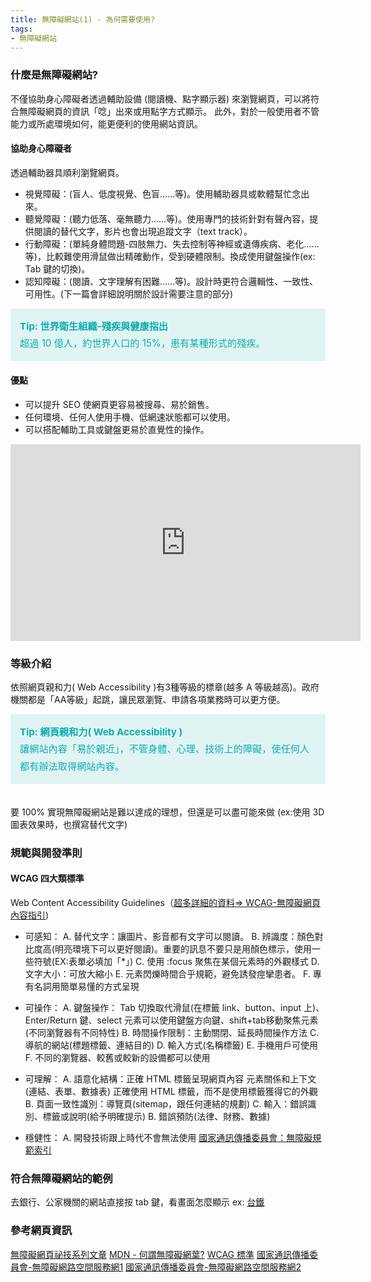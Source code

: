 ```yaml
---
title: 無障礙網站(1) - 為何需要使用?
tags: 
- 無障礙網站
---
```

### 什麼是無障礙網站?
不僅協助身心障礙者透過輔助設備 (閱讀機、點字顯示器) 來瀏覽網頁，可以將符合無障礙網頁的資訊「唸」出來或用點字方式顯示。
此外，對於一般使用者不管能力或所處環境如何，能更便利的使用網站資訊。
<!--more-->
#### 協助身心障礙者
透過輔助器具順利瀏覽網頁。
- 視覺障礙：(盲人、低度視覺、色盲……等)。使用輔助器具或軟體幫忙念出來。
- 聽覺障礙：(聽力低落、毫無聽力……等)。使用專門的技術針對有聲內容，提供閱讀的替代文字，影片也會出現追蹤文字（text track）。
- 行動障礙：(單純身體問題-四肢無力、失去控制等神經或遺傳疾病、老化……等)，比較難使用滑鼠做出精確動作，受到硬體限制。換成使用鍵盤操作(ex: Tab 鍵的切換)。
- 認知障礙：(閱讀、文字理解有困難……等)。設計時更符合邏輯性、一致性、可用性。(下一篇會詳細說明關於設計需要注意的部分)
<div style="background: #e0f4f4; font-size: 0.95rem; padding: 15px; line-height: 1.7rem; color: #10adad; margin-bottom: 20px;">
<b>Tip: 世界衛生組織-殘疾與健康指出</b> <br>
超過 10 億人，約世界人口的 15%，患有某種形式的殘疾。
</div>


#### 優點
- 可以提升 SEO 使網頁更容易被搜尋、易於銷售。
- 任何環境、任何人使用手機、低網速狀態都可以使用。
- 可以搭配輔助工具或鍵盤更易於直覺性的操作。

<iframe width="560" height="315" src="https://www.youtube.com/embed/SBCRnUA3GcQ?start=44" title="YouTube video player" frameborder="0" allow="accelerometer; autoplay; clipboard-write; encrypted-media; gyroscope; picture-in-picture" allowfullscreen></iframe>

### 等級介紹
依照網頁親和力( Web Accessibility )有3種等級的標章(越多 A 等級越高)。政府機關都是「AA等級」起跳，讓民眾瀏覽、申請各項業務時可以更方便。
<div style="background: #e0f4f4; font-size: 0.95rem; padding: 15px; line-height: 1.7rem; color: #10adad; margin-bottom: 20px;">
<b>Tip: 網頁親和力( Web Accessibility )</b> <br>
讓網站內容「易於親近」，不管身體、心理、技術上的障礙，使任何人都有辦法取得網站內容。
</div>

<img src="https://miro.medium.com/max/700/1*UVSDyNa3G0OmOBgo4-SkgA.png" alt="">

要 100% 實現無障礙網站是難以達成的理想，但還是可以盡可能來做
(ex:使用 3D 圖表效果時，也撰寫替代文字)

### 規範與開發準則
#### WCAG 四大類標準
Web Content Accessibility Guidelines（[超多詳細的資料=> WCAG-無障礙網頁內容指引](https://www.w3.org/WAI/WCAG21/quickref/#distinguishable))
- 可感知：
A. 替代文字：讓圖片、影音都有文字可以閱讀。
B. 辨識度：顏色對比度高(明亮環境下可以更好閱讀)。重要的訊息不要只是用顏色標示，使用一些符號(EX:表單必填加「*」)
C. 使用 :focus 聚焦在某個元素時的外觀樣式
D. 文字大小：可放大縮小
E. 元素閃爍時間合乎規範，避免誘發痙攣患者。
F. 專有名詞用簡單易懂的方式呈現

- 可操作：
A. 鍵盤操作：
Tab 切換取代滑鼠(在標籤 link、button、input 上)、
Enter/Return 鍵、select 元素可以使用鍵盤方向鍵、shift+tab移動聚焦元素(不同瀏覽器有不同特性)
B. 時間操作限制：主動關閉、延長時間操作方法
C. 導航的網站(標題標籤、連結目的)
D. 輸入方式(名稱標籤)
E. 手機用戶可使用
F. 不同的瀏覽器、較舊或較新的設備都可以使用

- 可理解：
A. 語意化結構：正確 HTML 標籤呈現網頁內容
元素關係和上下文(連結、表單、數據表)
正確使用 HTML 標籤，而不是使用標籤獲得它的外觀
B. 頁面一致性識別：導覽頁(sitemap，跟任何連結的規劃)
C. 輸入：錯誤識別、標籤或說明(給予明確提示)
B. 錯誤預防(法律、財務、數據)

- 穩健性：
A. 開發技術跟上時代不會無法使用
[國家通訊傳播委員會：無障礙規範索引](https://accessibility.ncc.gov.tw/Home/Info)

### 符合無障礙網站的範例
去銀行、公家機關的網站直接按 tab 鍵，看畫面怎麼顯示
ex: [台鐵](https://www.railway.gov.tw/tra-tip-web/tip)
<!-- ex: 銀行、公家機關的網站 -->


### 參考網頁資訊
[無障礙網頁祕技系列文章](https://medium.com/@ru.hsu916/%E7%84%A1%E9%9A%9C%E7%A4%99%E7%B6%B2%E9%A0%81%E7%A5%95%E6%8A%80-%E5%9F%BA%E6%9C%AC%E4%BB%8B%E7%B4%B9%E8%88%87%E5%88%86%E7%B4%9A-e4c0c7344a50)
[MDN - 何謂無障礙網葉?](https://developer.mozilla.org/zh-TW/docs/Learn/Accessibility/What_is_accessibility)
[WCAG 標準](https://www.w3.org/WAI/standards-guidelines/wcag/glance/)
[國家通訊傳播委員會-無障礙網路空間服務網1](https://accessibility.ncc.gov.tw/Questions/Category/19/1)
[國家通訊傳播委員會-無障礙網路空間服務網2](https://accessibility.ncc.gov.tw/Questions/Category/33/1)
